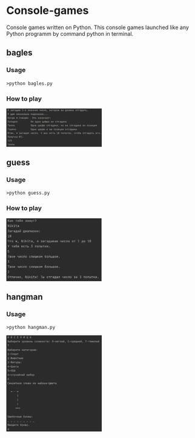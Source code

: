 # Console-games
Console games written on Python.
This console games launched like any Python programm by command python in terminal.
## bagles
### Usage
```
>python bagles.py
```
### How to play
<img align="center" src="https://github.com/Bazarovinc/Console-games/blob/master/imagies/bagles.jpg" width="50%"/>

## guess
### Usage
```
>python guess.py
```
### How to play
<img align="center" src="https://github.com/Bazarovinc/Console-games/blob/master/imagies/guess.jpg" width="50%" />

## hangman
### Usage
```
>python hangman.py
```
<img align="center" src="https://github.com/Bazarovinc/Console-games/blob/master/imagies/hangman.jpg" width="50%" />
